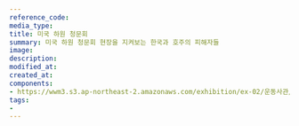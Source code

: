 ```yaml
---
reference_code:
media_type:
title: 미국 하원 청문회
summary: 미국 하원 청문회 현장을 지켜보는 한국과 호주의 피해자들
image:
description:
modified_at:
created_at:
components:
- https://wwm3.s3.ap-northeast-2.amazonaws.com/exhibition/ex-02/운동사관/연대로희망을만들다/20070215+미+하원+청문회_1790.jpg
tags:
-
---
```

